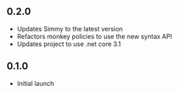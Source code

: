 ## 0.2.0
- Updates Simmy to the latest version
- Refactors monkey policies to use the new syntax API
- Updates project to use .net core 3.1

## 0.1.0
- Initial launch

